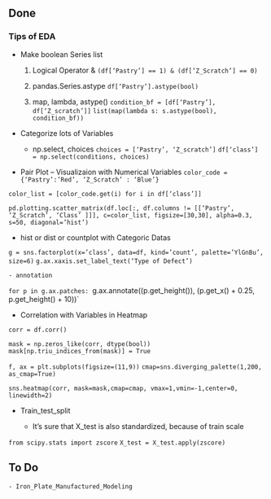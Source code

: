## Done

### Tips of EDA 

- Make boolean Series list

	1. Logical Operator &
`(df[‘Pastry’] == 1) & (df[‘Z_Scratch’] == 0)`

	2. pandas.Series.astype
`df[‘Pastry’].astype(bool)`

	3. map, lambda, astype()
`condition_bf = [df[‘Pastry’], df[‘Z_scratch’]]`
`list(map(lambda s: s.astype(bool), condition_bf))`

- Categorize lots of Variables

	- np.select, choices
`choices = [‘Pastry’, ‘Z_scratch’]`
`df[‘class’] = np.select(conditions, choices)`

- Pair Plot – Visualizaion with Numerical Variables
`color_code = {‘Pastry’:’Red’, ‘Z_Scratch’ : ‘Blue’}`

`color_list = [color_code.get(i) for i in df[‘class’]]`

`pd.plotting.scatter_matrix(df.loc[:, df.columns != [[‘Pastry’, ‘Z_Scratch’, ‘Class’ ]]], c=color_list, figsize=[30,30], alpha=0.3, s=50, diagonal=’hist’)`

- hist or dist or countplot with Categoric Datas

`g = sns.factorplot(x=’class’, data=df, kind=’count’, palette=’YlGnBu’, size=6)`
`g.ax.xaxis.set_label_text(‘Type of Defect’)`

	- annotation

`for p in g.ax.patches:
`g.ax.annotate((p.get_height()), (p.get_x() + 0.25, p.get_height() + 10))`

- Correlation with Variables in Heatmap

`corr = df.corr()`

`mask = np.zeros_like(corr, dtype(bool))`
`mask[np.triu_indices_from(mask)] = True`

`f, ax = plt.subplots(figsize=(11,9))`
`cmap=sns.diverging_palette(1,200, as_cmap=True)`

`sns.heatmap(corr, mask=mask,cmap=cmap, vmax=1,vmin=-1,center=0, linewidth=2)`

- Train_test_split

	- It’s sure that X_test is also standardized, because of train scale

`from scipy.stats import zscore`
`X_test = X_test.apply(zscore)`

## To Do

	- Iron_Plate_Manufactured_Modeling
